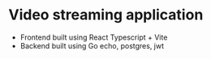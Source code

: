 # Video streaming application 
- Frontend built using React Typescript + Vite
- Backend built using Go echo, postgres, jwt

